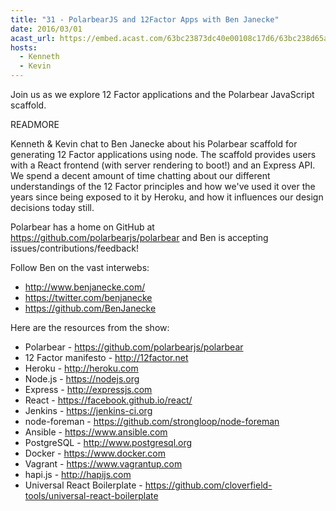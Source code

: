 ```yaml
---
title: "31 - PolarbearJS and 12Factor Apps with Ben Janecke"
date: 2016/03/01
acast_url: https://embed.acast.com/63bc23873dc40e00108c17d6/63bc238d65ae3d001128d7d2
hosts:
  - Kenneth
  - Kevin
---
```


Join us as we explore 12 Factor applications and the Polarbear JavaScript scaffold.

READMORE

Kenneth & Kevin chat to Ben Janecke about his Polarbear scaffold for generating 12 Factor applications using node. The scaffold provides users with a React frontend (with server rendering to boot!) and an Express API. We spend a decent amount of time chatting about our different understandings of the 12 Factor principles and how we've used it over the years since being exposed to it by Heroku, and how it influences our design decisions today still.

Polarbear has a home on GitHub at https://github.com/polarbearjs/polarbear and Ben is accepting issues/contributions/feedback!

Follow Ben on the vast interwebs:

* http://www.benjanecke.com/
* https://twitter.com/benjanecke
* https://github.com/BenJanecke

Here are the resources from the show:

* Polarbear - https://github.com/polarbearjs/polarbear
* 12 Factor manifesto - http://12factor.net
* Heroku - http://heroku.com
* Node.js - https://nodejs.org
* Express - http://expressjs.com
* React - https://facebook.github.io/react/
* Jenkins - https://jenkins-ci.org
* node-foreman - https://github.com/strongloop/node-foreman
* Ansible - https://www.ansible.com
* PostgreSQL - http://www.postgresql.org
* Docker - https://www.docker.com
* Vagrant - https://www.vagrantup.com
* hapi.js - http://hapijs.com
* Universal React Boilerplate - https://github.com/cloverfield-tools/universal-react-boilerplate
